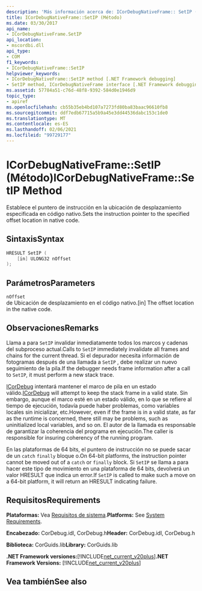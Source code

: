 ```yaml
---
description: 'Más información acerca de: ICorDebugNativeFrame:: SetIP (método)'
title: ICorDebugNativeFrame::SetIP (Método)
ms.date: 03/30/2017
api_name:
- ICorDebugNativeFrame.SetIP
api_location:
- mscordbi.dll
api_type:
- COM
f1_keywords:
- ICorDebugNativeFrame::SetIP
helpviewer_keywords:
- ICorDebugNativeFrame::SetIP method [.NET Framework debugging]
- SetIP method, ICorDebugNativeFrame interface [.NET Framework debugging]
ms.assetid: 57784a51-c76d-48f8-9392-584d0e1946d9
topic_type:
- apiref
ms.openlocfilehash: cb55b35eb4bd107a7273fd80ba83baac96610fb8
ms.sourcegitcommit: ddf7edb67715a5b9a45e3dd44536dabc153c1de0
ms.translationtype: MT
ms.contentlocale: es-ES
ms.lasthandoff: 02/06/2021
ms.locfileid: "99729177"
---
```

# <a name="icordebugnativeframesetip-method"></a><span data-ttu-id="fa4fd-103">ICorDebugNativeFrame::SetIP (Método)</span><span class="sxs-lookup"><span data-stu-id="fa4fd-103">ICorDebugNativeFrame::SetIP Method</span></span>

<span data-ttu-id="fa4fd-104">Establece el puntero de instrucción en la ubicación de desplazamiento especificada en código nativo.</span><span class="sxs-lookup"><span data-stu-id="fa4fd-104">Sets the instruction pointer to the specified offset location in native code.</span></span>  
  
## <a name="syntax"></a><span data-ttu-id="fa4fd-105">Sintaxis</span><span class="sxs-lookup"><span data-stu-id="fa4fd-105">Syntax</span></span>  
  
```cpp  
HRESULT SetIP (  
    [in] ULONG32 nOffset  
);  
```  
  
## <a name="parameters"></a><span data-ttu-id="fa4fd-106">Parámetros</span><span class="sxs-lookup"><span data-stu-id="fa4fd-106">Parameters</span></span>  

 `nOffset`  
 <span data-ttu-id="fa4fd-107">de Ubicación de desplazamiento en el código nativo.</span><span class="sxs-lookup"><span data-stu-id="fa4fd-107">[in] The offset location in the native code.</span></span>  
  
## <a name="remarks"></a><span data-ttu-id="fa4fd-108">Observaciones</span><span class="sxs-lookup"><span data-stu-id="fa4fd-108">Remarks</span></span>  

 <span data-ttu-id="fa4fd-109">Llama a para `SetIP` invalidar inmediatamente todos los marcos y cadenas del subproceso actual.</span><span class="sxs-lookup"><span data-stu-id="fa4fd-109">Calls to `SetIP` immediately invalidate all frames and chains for the current thread.</span></span> <span data-ttu-id="fa4fd-110">Si el depurador necesita información de fotogramas después de una llamada a `SetIP` , debe realizar un nuevo seguimiento de la pila.</span><span class="sxs-lookup"><span data-stu-id="fa4fd-110">If the debugger needs frame information after a call to `SetIP`, it must perform a new stack trace.</span></span>  
  
 <span data-ttu-id="fa4fd-111">[ICorDebug](icordebug-interface.md) intentará mantener el marco de pila en un estado válido.</span><span class="sxs-lookup"><span data-stu-id="fa4fd-111">[ICorDebug](icordebug-interface.md) will attempt to keep the stack frame in a valid state.</span></span> <span data-ttu-id="fa4fd-112">Sin embargo, aunque el marco esté en un estado válido, en lo que se refiere al tiempo de ejecución, todavía puede haber problemas, como variables locales sin inicializar, etc.</span><span class="sxs-lookup"><span data-stu-id="fa4fd-112">However, even if the frame is in a valid state, as far as the runtime is concerned, there still may be problems, such as uninitialized local variables, and so on.</span></span> <span data-ttu-id="fa4fd-113">El autor de la llamada es responsable de garantizar la coherencia del programa en ejecución.</span><span class="sxs-lookup"><span data-stu-id="fa4fd-113">The caller is responsible for insuring coherency of the running program.</span></span>  
  
 <span data-ttu-id="fa4fd-114">En las plataformas de 64 bits, el puntero de instrucción no se puede sacar de un `catch` `finally` bloque o.</span><span class="sxs-lookup"><span data-stu-id="fa4fd-114">On 64-bit platforms, the instruction pointer cannot be moved out of a `catch` or `finally` block.</span></span> <span data-ttu-id="fa4fd-115">Si `SetIP` se llama a para hacer este tipo de movimiento en una plataforma de 64 bits, devolverá un valor HRESULT que indica un error.</span><span class="sxs-lookup"><span data-stu-id="fa4fd-115">If `SetIP` is called to make such a move on a 64-bit platform, it will return an HRESULT indicating failure.</span></span>  
  
## <a name="requirements"></a><span data-ttu-id="fa4fd-116">Requisitos</span><span class="sxs-lookup"><span data-stu-id="fa4fd-116">Requirements</span></span>  

 <span data-ttu-id="fa4fd-117">**Plataformas:** Vea [Requisitos de sistema](../../get-started/system-requirements.md).</span><span class="sxs-lookup"><span data-stu-id="fa4fd-117">**Platforms:** See [System Requirements](../../get-started/system-requirements.md).</span></span>  
  
 <span data-ttu-id="fa4fd-118">**Encabezado:** CorDebug.idl, CorDebug.h</span><span class="sxs-lookup"><span data-stu-id="fa4fd-118">**Header:** CorDebug.idl, CorDebug.h</span></span>  
  
 <span data-ttu-id="fa4fd-119">**Biblioteca:** CorGuids.lib</span><span class="sxs-lookup"><span data-stu-id="fa4fd-119">**Library:** CorGuids.lib</span></span>  
  
 <span data-ttu-id="fa4fd-120">**.NET Framework versiones:**[!INCLUDE[net_current_v20plus](../../../../includes/net-current-v20plus-md.md)]</span><span class="sxs-lookup"><span data-stu-id="fa4fd-120">**.NET Framework Versions:** [!INCLUDE[net_current_v20plus](../../../../includes/net-current-v20plus-md.md)]</span></span>  
  
## <a name="see-also"></a><span data-ttu-id="fa4fd-121">Vea también</span><span class="sxs-lookup"><span data-stu-id="fa4fd-121">See also</span></span>
